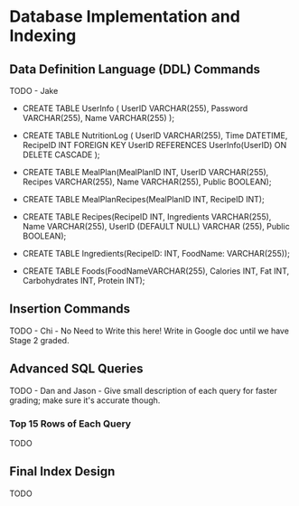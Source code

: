 # Database Implementation and Indexing

## Data Definition Language (DDL) Commands
TODO - Jake
- CREATE TABLE UserInfo (
    UserID VARCHAR(255),
    Password VARCHAR(255),
    Name VARCHAR(255) );

- CREATE TABLE NutritionLog (
    UserID VARCHAR(255),
    Time DATETIME,
    RecipeID INT
    FOREIGN KEY UserID REFERENCES UserInfo(UserID)
    ON DELETE CASCADE );

- CREATE TABLE MealPlan(MealPlanID INT, UserID VARCHAR(255), Recipes VARCHAR(255), Name VARCHAR(255), Public BOOLEAN);

- CREATE TABLE MealPlanRecipes(MealPlanID INT, RecipeID INT);

- CREATE TABLE Recipes(RecipeID INT, Ingredients VARCHAR(255), Name VARCHAR(255), UserID (DEFAULT NULL) VARCHAR (255), Public BOOLEAN);

- CREATE TABLE Ingredients(RecipeID: INT, FoodName: VARCHAR(255));

- CREATE TABLE Foods(FoodNameVARCHAR(255), Calories INT, Fat INT, Carbohydrates INT, Protein INT);

## Insertion Commands
TODO - Chi - No Need to Write this here! Write in Google doc until we have Stage 2 graded.
## Advanced SQL Queries
TODO - Dan and Jason - Give small description of each query for faster grading; make sure it's accurate though.
### Top 15 Rows of Each Query
TODO
## Final Index Design
TODO
